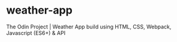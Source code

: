 # weather-app

The Odin Project | Weather App build using HTML, CSS, Webpack, Javascript (ES6+) &amp; API
